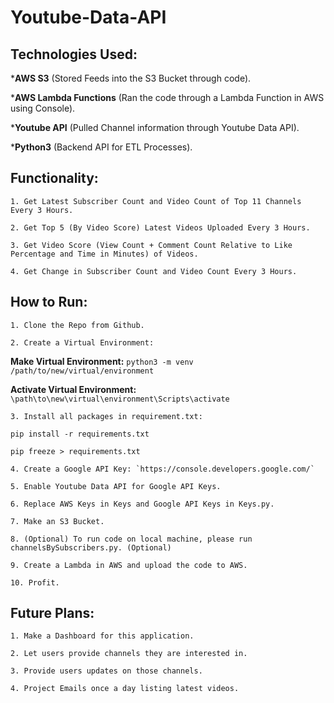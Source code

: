 Youtube-Data-API
===

Technologies Used:
---

*__AWS S3__ (Stored Feeds into the S3 Bucket through code).

*__AWS Lambda Functions__ (Ran the code through a Lambda Function in AWS using Console).

*__Youtube API__ (Pulled Channel information through Youtube Data API).

*__Python3__ (Backend API for ETL Processes).

Functionality:
---

    1. Get Latest Subscriber Count and Video Count of Top 11 Channels Every 3 Hours.
    
    2. Get Top 5 (By Video Score) Latest Videos Uploaded Every 3 Hours.
    
    3. Get Video Score (View Count + Comment Count Relative to Like Percentage and Time in Minutes) of Videos.
    
    4. Get Change in Subscriber Count and Video Count Every 3 Hours.

How to Run:
---

    1. Clone the Repo from Github.

    2. Create a Virtual Environment:

__Make Virtual Environment:__ `python3 -m venv /path/to/new/virtual/environment`

__Activate Virtual Environment:__ `\path\to\new\virtual\environment\Scripts\activate`

    3. Install all packages in requirement.txt:

`pip install -r requirements.txt`

`pip freeze > requirements.txt`
    
    4. Create a Google API Key: `https://console.developers.google.com/`

    5. Enable Youtube Data API for Google API Keys.

    6. Replace AWS Keys in Keys and Google API Keys in Keys.py.

    7. Make an S3 Bucket.

    8. (Optional) To run code on local machine, please run channelsBySubscribers.py. (Optional)

    9. Create a Lambda in AWS and upload the code to AWS.

    10. Profit.

Future Plans:
---

    1. Make a Dashboard for this application.
    
    2. Let users provide channels they are interested in.
    
    3. Provide users updates on those channels.
    
    4. Project Emails once a day listing latest videos.

